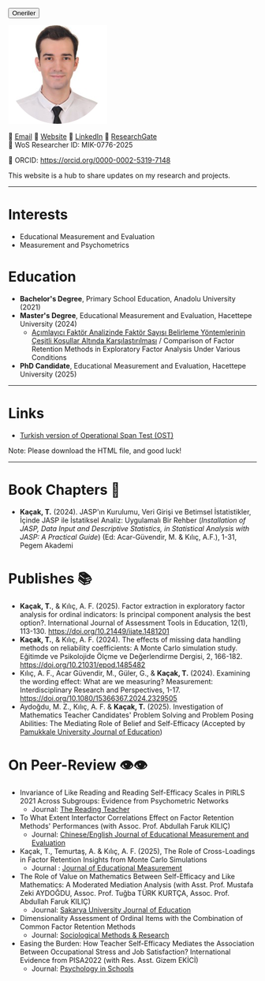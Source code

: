 <a href="page.md"><button>Oneriler</button></a>

![Photo](img/photo.png) 

📧 [Email](kacaktugay@gmail.com)
🔗 [Website](https://personel.trakya.edu.tr/tugaykacak/)
🔗 [LinkedIn](https://www.linkedin.com/in/tugay-kacak-7265921b2/)
🔬 [ResearchGate](https://www.researchgate.net/profile/Tugay-Kacak-2)  
📕 WoS Researcher ID: MIK-0776-2025

📕 ORCID: https://orcid.org/0000-0002-5319-7148

This website is a hub to share updates on my research and projects.

---

# Interests
- Educational Measurement and Evaluation
- Measurement and Psychometrics

# Education
- **Bachelor's Degree**, Primary School Education, Anadolu University (2021)
- **Master's Degree**, Educational Measurement and Evaluation, Hacettepe University (2024)
  - [Açımlayıcı Faktör Analizinde Faktör Sayısı Belirleme Yöntemlerinin Çeşitli Koşullar Altında Karşılaştırılması](https://tez.yok.gov.tr/UlusalTezMerkezi/TezGoster?key=usXiZIM9Lp0wk-YzRoaT-9xjZUC9wqmxEgRujMCaa5DL9WAWPu1RCjUL04DR2bGg) / Comparison of Factor Retention Methods in Exploratory Factor Analysis Under Various Conditions
- **PhD Candidate**, Educational Measurement and Evaluation, Hacettepe University (2025)

---

# Links
- [Turkish version of Operational Span Test (OST)](https://drive.google.com/file/d/1U4Xer20uTDRi3qkKfRytYu0vaMgz6VSz/view?usp=drive_link)

Note: Please download the HTML file, and good luck!

---

# Book Chapters 📙 
- **Kaçak, T.** (2024). JASP'ın Kurulumu, Veri Girişi ve Betimsel İstatistikler, İçinde JASP ile İstatiksel Analiz: Uygulamalı Bir Rehber (*Installation of JASP, Data Input and Descriptive Statistics, in Statistical Analysis with JASP: A Practical Guide*) (Ed: Acar-Güvendir, M. & Kılıç, A.F.), 1-31, Pegem Akademi 

# Publishes 📚 
- **Kaçak, T.**, & Kılıç, A. F. (2025). Factor extraction in exploratory factor analysis for ordinal indicators: Is principal component analysis the best option?. International Journal of Assessment Tools in Education, 12(1), 113-130. https://doi.org/10.21449/ijate.1481201
- **Kaçak, T.**, & Kılıç, A. F. (2024). The effects of missing data handling methods on reliability coefficients: A Monte Carlo simulation study. Eğitimde ve Psikolojide Ölçme ve Değerlendirme Dergisi, 2, 166-182. https://doi.org/10.21031/epod.1485482
- Kılıç, A. F., Acar Güvendir, M., Güler, G., & **Kaçak, T.** (2024). Examining the wording effect: What are we measuring? Measurement: Interdisciplinary Research and Perspectives, 1-17. https://doi.org/10.1080/15366367.2024.2329505
- Aydoğdu, M. Z., Kılıç, A. F. & **Kaçak, T.** (2025). Investigation of Mathematics Teacher Candidates' Problem Solving and Problem Posing Abilities: The Mediating Role of Belief and Self-Efficacy (Accepted by [Pamukkale University Journal of Education](https://dergipark.org.tr/en/pub/pauefd))


# On Peer-Review 👁️👁️
- Invariance of Like Reading and Reading Self-Efficacy Scales in PIRLS 2021 Across Subgroups: Evidence from Psychometric Networks
  - Journal: [The Reading Teacher](https://onlinelibrary.wiley.com/journal/15206807) 
- To What Extent Interfactor Correlations Effect on Factor Retention Methods' Performances (with Assoc. Prof. Abdullah Faruk KILIÇ)
  - Journal:  [Chinese/English Journal of Educational Measurement and Evaluation](https://www.ce-jeme.org/journal/)
- Kaçak, T., Temurtaş, A. & Kılıç, A. F. (2025), The Role of Cross-Loadings in Factor Retention Insights from Monte Carlo Simulations
  - Journal : [Journal of Educational Measurement](https://onlinelibrary.wiley.com/journal/17453984)
- The Role of Value on Mathematics Between Self-Efficacy and Like Mathematics: A Moderated Mediation Analysis (with Asst. Prof. Mustafa Zeki AYDOĞDU, Assoc. Prof. Tuğba TÜRK KURTÇA, Assoc. Prof. Abdullah Faruk KILIÇ)
  - Journal: [Sakarya University Journal of Education](https://dergipark.org.tr/en/pub/suje)
- Dimensionality Assessment of Ordinal Items with the Combination of Common Factor Retention Methods
  - Journal: [Sociological Methods & Research](https://journals.sagepub.com/home/SMR)
- Easing the Burden: How Teacher Self-Efficacy Mediates the Association Between Occupational Stress and Job Satisfaction? International Evidence from PISA2022 (with Res. Asst. Gizem EKİCİ)
  - Journal: [Psychology in Schools](https://onlinelibrary.wiley.com/journal/15206807) 
